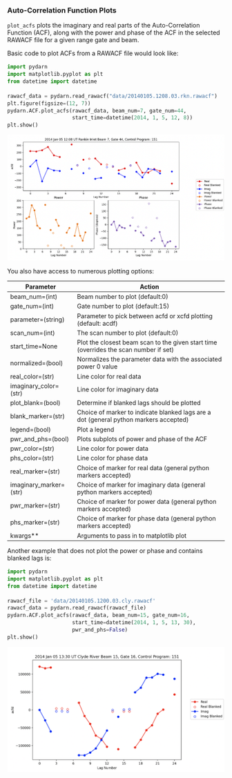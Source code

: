 <!--Copyright (C) SuperDARN Canada, University of Saskatchewan 
Author(s): Marina Schmidt 
Modifications:

Disclaimer:
pyDARN is under the LGPL v3 license found in the root directory LICENSE.md 
Everyone is permitted to copy and distribute verbatim copies of this license 
document, but changing it is not allowed.

This version of the GNU Lesser General Public License incorporates the terms
and conditions of version 3 of the GNU General Public License, supplemented by
the additional permissions listed below.
-->

### Auto-Correlation Function Plots

`plot_acfs` plots the imaginary and real parts of the Auto-Correlation Function (ACF), along with the power and phase of the ACF in the selected RAWACF file for a given range gate and beam. 

Basic code to plot ACFs from a RAWACF file would look like:
```python
import pydarn
import matplotlib.pyplot as plt 
from datetime import datetime

rawacf_data = pydarn.read_rawacf("data/20140105.1208.03.rkn.rawacf")
plt.figure(figsize=(12, 7))
pydarn.ACF.plot_acfs(rawacf_data, beam_num=7, gate_num=44,
                     start_time=datetime(2014, 1, 5, 12, 8))
plt.show()
```  

![](../imgs/acf_plot1.png)

You also have access to numerous plotting options:


| Parameter                  | Action                                                                                 |
| -------------------------- | -------------------------------------------------------------------------------------- |
| beam_num=(int)             | Beam number to plot (default:0)                                                        |
| gate_num=(int)             | Gate number to plot (default:15)                                                       |
| parameter=(string)         | Parameter to pick between acfd or xcfd plotting (default: acdf)                        |
| scan_num=(int)             | The scan number to plot (default:0)                                                    |
| start_time=None            | Plot the closest beam scan to the given start time (overrides the scan number if set)  |
| normalized=(bool)          | Normalizes the parameter data with the associated power 0 value                        |
| real_color=(str)           | Line color for real data                                                               |
| imaginary_color=(str)      | Line color for imaginary data                                                          |
| plot_blank=(bool)          | Determine if blanked lags should be plotted                                            |
| blank_marker=(str)         | Choice of marker to indicate blanked lags are a dot (general python markers accepted)  |
| legend=(bool)              | Plot a legend                                                                          |
| pwr_and_phs=(bool)         | Plots subplots of power and phase of the ACF                                           |
| pwr_color=(str)            | Line color for power data                                                              |
| phs_color=(str)            | Line color for phase data                                                              |
| real_marker=(str)          | Choice of marker for real data (general python markers accepted)                       |
| imaginary_marker=(str)     | Choice of marker for imaginary data (general python markers accepted)                  |
| pwr_marker=(str)           | Choice of marker for power data (general python markers accepted)                      |
| phs_marker=(str)           | Choice of marker for phase data (general python markers accepted)                      |
| kwargs**                   | Arguments to pass in to matplotlib plot                                                |


Another example that does not plot the power or phase and contains blanked lags is: 

```python
import pydarn
import matplotlib.pyplot as plt 
from datetime import datetime

rawacf_file = 'data/20140105.1200.03.cly.rawacf'
rawacf_data = pydarn.read_rawacf(rawacf_file)
pydarn.ACF.plot_acfs(rawacf_data, beam_num=15, gate_num=16,
                     start_time=datetime(2014, 1, 5, 13, 30),
                     pwr_and_phs=False)
plt.show()
```    

![](../imgs/plot_acf_2.png)
